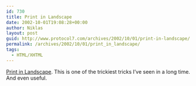 ```yaml
---
id: 730
title: Print in Landscape
date: 2002-10-01T19:08:28+00:00
author: Niklas
layout: post
guid: http://www.protocol7.com/archives/2002/10/01/print-in-landscape/
permalink: /archives/2002/10/01/print_in_landscape/
tags:
  - HTML/XHTML
---
```

<div class='microid-da71427d31543b03647cef0e738d007079136c5a'>
  <p>
    <a href="http://home.tampabay.rr.com/bmerkey/examples/landscape-test.html">Print in Landscape</a>. This is one of the trickiest tricks I&#8217;ve seen in a long time. And even useful.
  </p>
</div>